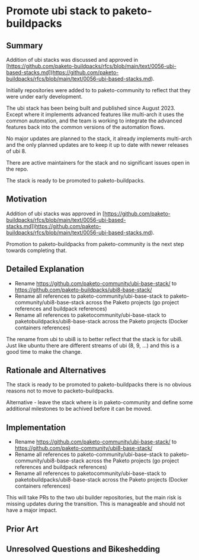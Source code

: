 # Promote ubi stack to paketo-buildpacks

## Summary

Addition of ubi stacks was discussed and approved in
[https://github.com/paketo-buildpacks/rfcs/blob/main/text/0056-ubi-based-stacks.md])https://github.com/paketo-buildpacks/rfcs/blob/main/text/0056-ubi-based-stacks.md).

Initially repositories were added to to paketo-community to reflect that they were under early development. 

The ubi stack has been being built and published since August 2023. Except where it implements
advanced features like multi-arch it uses the common automation, and the team is working to integrate
the advanced features back into the common versions of the automation flows.  

No major updates are planned to the stack, it already implements multi-arch and the only planned updates
are to keep it up to date with newer releases of ubi 8.

There are active maintainers for the stack and no significant issues open in the repo.

The stack is ready to be promoted to paketo-buildpacks.

## Motivation

Addition of ubi stacks was approved in
[https://github.com/paketo-buildpacks/rfcs/blob/main/text/0056-ubi-based-stacks.md])https://github.com/paketo-buildpacks/rfcs/blob/main/text/0056-ubi-based-stacks.md).

Promotion to paketo-buildpacks from paketo-community is the next step towards completing that.

## Detailed Explanation

* Rename https://github.com/paketo-community/ubi-base-stack/ to https://github.com/paketo-buildpacks/ubi8-base-stack/
* Rename all references to paketo-community/ubi-base-stack to paketo-community/ubi8-base-stack across the Paketo projects (go project references and buildpack references) 
* Rename all references to paketocommunity/ubi-base-stack to paketobuildpacks/ubi8-base-stack across the Paketo projects (Docker containers references)

The rename from ubi to ubi8 is to better reflect that the stack is for ubi8. Just like ubuntu there are different streams of ubi (8, 9, ...) and this is
a good time to make the change.

## Rationale and Alternatives

The stack is ready to be promoted to paketo-buildpacks there is no obvious reasons not to move to packeto-buildpacks.

Alternative - leave the stack where is in paketo-community and define some additional milestones to be achived before it can be moved.

## Implementation

* Rename https://github.com/paketo-community/ubi-base-stack/ to https://github.com/paketo-community/ubi8-base-stack/
* Rename all references to paketo-community/ubi-base-stack to paketo-community/ubi8-base-stack across the Paketo projects (go project references and buildpack references)
* Rename all references to paketocommunity/ubi-base-stack to paketobuildpacks/ubi8-base-stack across the Paketo projects (Docker containers references)

This will take PRs to the two ubi builder repositories, but the main risk is missing updates during the transition. This is manageable and should not
have a major impact. 

## Prior Art


## Unresolved Questions and Bikeshedding

